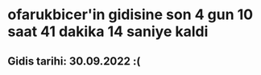 # ofarukbicer'in gidisine son 4 gun 10 saat 41 dakika 14 saniye kaldi

## Gidis tarihi: 30.09.2022 :(